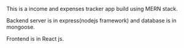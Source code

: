This is a income and expenses tracker app build using MERN stack. 

Backend server is in express(nodejs framework) and database is in mongoose.

Frontend is in React js. 
